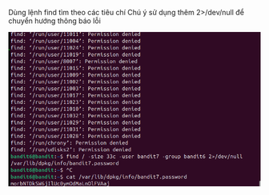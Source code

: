 Dùng lệnh find tìm theo các tiêu chí
Chú ý sử dụng thêm 2>/dev/null để chuyển hướng thông báo lỗi

![alt text](writeup/anh/8.png)